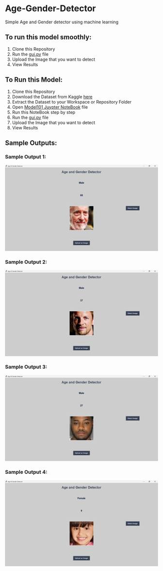 # Age-Gender-Detector
Simple Age and Gender detector using machine learning
## To run this model smoothly:
1. Clone this Repository
2. Run the [gui.py](https://github.com/kt20kt/Age-Gender-Detector/blob/main/gui.py) file
3. Upload the Image that you want to detect
4. View Results

## To Run this Model:
1. Clone this Repository
2. Download the Dataset from Kaggle [here](https://www.kaggle.com/datasets/jangedoo/utkface-new)
3. Extract the Dataset to your Workspace or Repository Folder
4. Open [Model101 Juypter NoteBook](https://github.com/kt20kt/Age-Gender-Detector/blob/main/Model101.ipynb) file
5. Run this NoteBook step by step
6. Run the [gui.py](https://github.com/kt20kt/Age-Gender-Detector/blob/main/gui.py) file
7. Upload the Image that you want to detect
8. View Results

## Sample Outputs:
### Sample Output 1:
![sample output 1](https://github.com/kt20kt/Age-Gender-Detector/blob/main/Output%201.png)

### Sample Output 2:
![sample output 2](https://github.com/kt20kt/Age-Gender-Detector/blob/main/Output%202.png)

### Sample Output 3:
![sample output 3](https://github.com/kt20kt/Age-Gender-Detector/blob/main/Output%203.png)

### Sample Output 4:
![sample output 4](https://github.com/kt20kt/Age-Gender-Detector/blob/main/Output%204.png)
